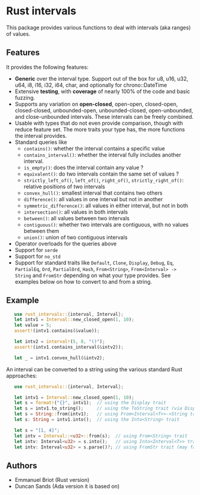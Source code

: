Rust intervals
==============

This package provides various functions to deal with intervals (aka ranges)
of values.

Features
--------

It provides the following features:

  - **Generic** over the interval type.  Support out of the box for u8, u16,
    u32, u64, i8, i16, i32, i64, char, and optionally for chrono::DateTime
  - Extensive **testing**, with **coverage** of nearly 100% of the code and
    basic fuzzing.
  - Supports any variation on **open-closed**, open-open, closed-open,
    closed-closed, unbounded-open, unbounded-closed, open-unbounded, and
    close-unbounded intervals.  These intervals can be freely combined.
  - Usable with types that do not even provide comparison, though with reduce
    feature set.  The more traits your type has, the more functions the
    interval provides.
  - Standard queries like
     * `contains()`:  whether the interval contains a specific value
     * `contains_interval()`: whether the interval fully includes another
       interval.
     * `is_empty()`: does the interval contain any value ?
     * `equivalent()`: do two intervals contain the same set of values ?
     * `strictly_left_of()`, `left_of()`, `right_of()`, `strictly_right_of()`:
       relative positions of two intervals
     * `convex_hull()`: smallest interval that contains two others
     * `difference()`: all values in one interval but not in another
     * `symmetric_difference()`: all values in either interval, but not in 
       both
     * `intersection()`: all values in both intervals
     * `between()`: all values between two intervals
     * `contiguous()`: whether two intervals are contiguous, with no values
       between them
     * `union()`: union of two contiguous intervals
  - Operator overloads for the queries above
  - Support for `serde`
  - Support for `no_std`
  - Support for standard traits like `Default`, `Clone`, `Display`, `Debug`,
    `Eq`, `PartialEq`, `Ord`, `PartialOrd`, `Hash`,
    `From<String>`, `From<Interval> -> String` and `FromStr`
    depending on what your type provides.   See examples below on how to
    convert to and from a string.

Example
-------

```rust
   use rust_intervals::{interval, Interval};
   let intv1 = Interval::new_closed_open(1, 10);
   let value = 5;
   assert!(intv1.contains(&value));

   let intv2 = interval!(5, 8, "()");
   assert!(intv1.contains_interval(&intv2));

   let _ = intv1.convex_hull(&intv2);
```

An interval can be converted to a string using the various standard Rust
approaches:
```rust
   use rust_intervals::{interval, Interval};

   let intv1 = Interval::new_closed_open(1, 10);
   let s = format!("{}", intv1);  // using the Display trait
   let s = intv1.to_string();     // using the ToString trait (via Display)
   let s = String::from(intv1);   // using From<Interval<T>>->String trait
   let s: String = intv1.into();  // using the Into<String> trait

   let s = "[1, 4]";
   let intv = Interval::<u32>::from(s);  // using From<String> trait
   let intv: Interval<u32> = s.into();   // using Into<Interval<T>> trait
   let intv: Interval<u32> = s.parse()?; // using FromStr trait (may fail)

```

Authors
-------

- Emmanuel Briot  (Rust version)
- Duncan Sands (Ada version it is based on)
